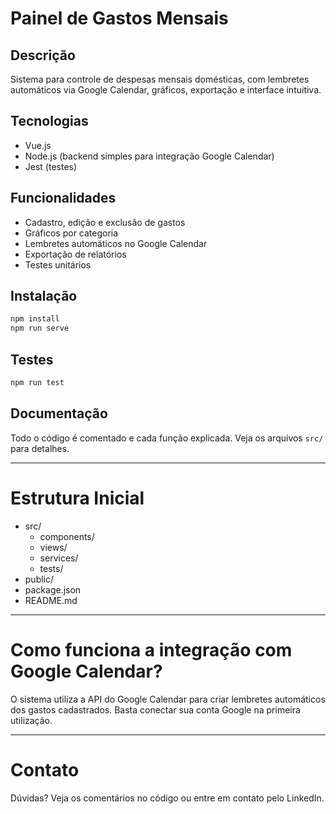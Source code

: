 # Painel de Gastos Mensais

## Descrição
Sistema para controle de despesas mensais domésticas, com lembretes automáticos via Google Calendar, gráficos, exportação e interface intuitiva.

## Tecnologias
- Vue.js
- Node.js (backend simples para integração Google Calendar)
- Jest (testes)

## Funcionalidades
- Cadastro, edição e exclusão de gastos
- Gráficos por categoria
- Lembretes automáticos no Google Calendar
- Exportação de relatórios
- Testes unitários

## Instalação
```bash
npm install
npm run serve
```

## Testes
```bash
npm run test
```

## Documentação
Todo o código é comentado e cada função explicada. Veja os arquivos `src/` para detalhes.

---

# Estrutura Inicial
- src/
  - components/
  - views/
  - services/
  - tests/
- public/
- package.json
- README.md

---

# Como funciona a integração com Google Calendar?
O sistema utiliza a API do Google Calendar para criar lembretes automáticos dos gastos cadastrados. Basta conectar sua conta Google na primeira utilização.

---

# Contato
Dúvidas? Veja os comentários no código ou entre em contato pelo LinkedIn.
